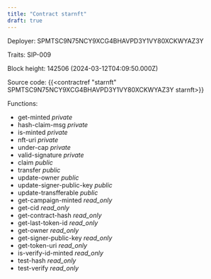 ```yaml
---
title: "Contract starnft"
draft: true
---
```

Deployer: SPMTSC9N75NCY9XCG4BHAVPD3Y1VY80XCKWYAZ3Y

Traits:
SIP-009 



Block height: 142506 (2024-03-12T04:09:50.000Z)

Source code: {{<contractref "starnft" SPMTSC9N75NCY9XCG4BHAVPD3Y1VY80XCKWYAZ3Y starnft>}}

Functions:

* get-minted _private_
* hash-claim-msg _private_
* is-minted _private_
* nft-uri _private_
* under-cap _private_
* valid-signature _private_
* claim _public_
* transfer _public_
* update-owner _public_
* update-signer-public-key _public_
* update-transfferable _public_
* get-campaign-minted _read_only_
* get-cid _read_only_
* get-contract-hash _read_only_
* get-last-token-id _read_only_
* get-owner _read_only_
* get-signer-public-key _read_only_
* get-token-uri _read_only_
* is-verify-id-minted _read_only_
* test-hash _read_only_
* test-verify _read_only_
